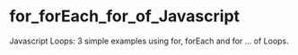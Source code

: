 # for_forEach_for_of_Javascript
Javascript Loops: 3 simple examples using for, forEach and for ... of Loops. 
